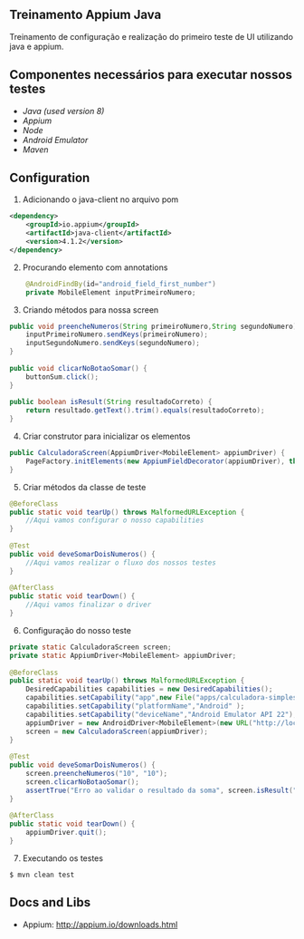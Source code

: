 ## Treinamento Appium Java

Treinamento de configuração e realização do primeiro teste de UI utilizando java e appium.

## Componentes necessários para executar nossos testes

- *Java (used version 8)*
- *Appium*
- *Node*
- *Android Emulator*
- *Maven*

## Configuration

1. Adicionando o java-client no arquivo pom
```Xml
<dependency>
    <groupId>io.appium</groupId>
    <artifactId>java-client</artifactId>
    <version>4.1.2</version>
</dependency>
``` 
2. Procurando elemento com annotations
```Java
    @AndroidFindBy(id="android_field_first_number")
	private MobileElement inputPrimeiroNumero;
``` 
3. Criando métodos para nossa screen
```Java
public void preencheNumeros(String primeiroNumero,String segundoNumero) {
    inputPrimeiroNumero.sendKeys(primeiroNumero);
    inputSegundoNumero.sendKeys(segundoNumero);
}
	
public void clicarNoBotaoSomar() {
    buttonSum.click();
}
	
public boolean isResult(String resultadoCorreto) {
    return resultado.getText().trim().equals(resultadoCorreto);
}
```
4. Criar construtor para inicializar os elementos
```Java
public CalculadoraScreen(AppiumDriver<MobileElement> appiumDriver) {
    PageFactory.initElements(new AppiumFieldDecorator(appiumDriver), this);
}
```
5. Criar métodos da classe de teste
```Java
@BeforeClass
public static void tearUp() throws MalformedURLException {
    //Aqui vamos configurar o nosso capabilities
}
	
@Test
public void deveSomarDoisNumeros() {
    //Aqui vamos realizar o fluxo dos nossos testes
}
	
@AfterClass
public static void tearDown() {
    //Aqui vamos finalizar o driver
}
```  

6. Configuração do nosso teste
```Java
private static CalculadoraScreen screen;
private static AppiumDriver<MobileElement> appiumDriver;
	
@BeforeClass
public static void tearUp() throws MalformedURLException {
    DesiredCapabilities capabilities = new DesiredCapabilities();
    capabilities.setCapability("app",new File("apps/calculadora-simples-android.apk"));
    capabilities.setCapability("platformName","Android" );
    capabilities.setCapability("deviceName","Android Emulator API 22");
    appiumDriver = new AndroidDriver<MobileElement>(new URL("http://localhost:4723/wd/hub") , capabilities);
    screen = new CalculadoraScreen(appiumDriver);
}
	
@Test
public void deveSomarDoisNumeros() {
    screen.preencheNumeros("10", "10");
    screen.clicarNoBotaoSomar();
    assertTrue("Erro ao validar o resultado da soma", screen.isResult("20"));
}
	
@AfterClass
public static void tearDown() {
    appiumDriver.quit();
}
```
7. Executando os testes
```
$ mvn clean test
```

## Docs and Libs

- Appium: http://appium.io/downloads.html

